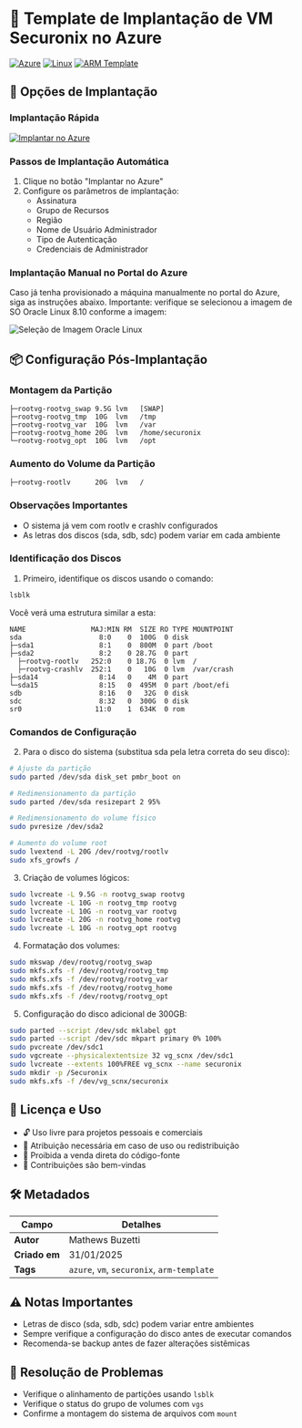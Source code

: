 # 🚀 Template de Implantação de VM Securonix no Azure

[![Azure](https://img.shields.io/badge/Azure-blue?style=flat-square&logo=microsoftazure)](https://azure.microsoft.com)
[![Linux](https://img.shields.io/badge/Linux-FCC624?style=flat-square&logo=linux&logoColor=black)](https://www.linux.org)
[![ARM Template](https://img.shields.io/badge/ARM-Template-orange?style=flat-square)](https://learn.microsoft.com/pt-br/azure/azure-resource-manager/templates/)

## 🚀 Opções de Implantação

### Implantação Rápida

[![Implantar no Azure](https://aka.ms/deploytoazurebutton)](https://portal.azure.com/#create/Microsoft.Template/uri/https%3A%2F%2Fraw.githubusercontent.com%2Fmathewsbuzetti%2Fsecuronixish%2Fmain%2Fazuredeploy.json)

### Passos de Implantação Automática

1. Clique no botão "Implantar no Azure"
2. Configure os parâmetros de implantação:
   * Assinatura
   * Grupo de Recursos
   * Região
   * Nome de Usuário Administrador
   * Tipo de Autenticação
   * Credenciais de Administrador

### Implantação Manual no Portal do Azure

Caso já tenha provisionado a máquina manualmente no portal do Azure, siga as instruções abaixo. Importante: verifique se selecionou a imagem de SO Oracle Linux 8.10 conforme a imagem:

![Seleção de Imagem Oracle Linux](https://github.com/user-attachments/assets/e77448fa-a663-4030-b6e5-d2c26312303d)

## 📦 Configuração Pós-Implantação

### Montagem da Partição

```
├─rootvg-rootvg_swap 9.5G lvm   [SWAP]
├─rootvg-rootvg_tmp  10G  lvm   /tmp
├─rootvg-rootvg_var  10G  lvm   /var
├─rootvg-rootvg_home 20G  lvm   /home/securonix
└─rootvg-rootvg_opt  10G  lvm   /opt
```

### Aumento do Volume da Partição

```
├─rootvg-rootlv      20G  lvm   /
```

### Observações Importantes

- O sistema já vem com rootlv e crashlv configurados
- As letras dos discos (sda, sdb, sdc) podem variar em cada ambiente

### Identificação dos Discos

1. Primeiro, identifique os discos usando o comando:
```bash
lsblk
```

Você verá uma estrutura similar a esta:
```
NAME                MAJ:MIN RM  SIZE RO TYPE MOUNTPOINT
sda                   8:0    0  100G  0 disk
├─sda1                8:1    0  800M  0 part /boot
├─sda2                8:2    0 28.7G  0 part
  ├─rootvg-rootlv   252:0    0 18.7G  0 lvm  /
  ├─rootvg-crashlv  252:1    0   10G  0 lvm  /var/crash
├─sda14               8:14   0    4M  0 part
└─sda15               8:15   0  495M  0 part /boot/efi
sdb                   8:16   0   32G  0 disk
sdc                   8:32   0  300G  0 disk
sr0                  11:0    1  634K  0 rom
```

### Comandos de Configuração

2. Para o disco do sistema (substitua sda pela letra correta do seu disco):
```bash
# Ajuste da partição
sudo parted /dev/sda disk_set pmbr_boot on

# Redimensionamento da partição
sudo parted /dev/sda resizepart 2 95%

# Redimensionamento do volume físico
sudo pvresize /dev/sda2

# Aumento do volume root
sudo lvextend -L 20G /dev/rootvg/rootlv
sudo xfs_growfs /
```

3. Criação de volumes lógicos:
```bash
sudo lvcreate -L 9.5G -n rootvg_swap rootvg
sudo lvcreate -L 10G -n rootvg_tmp rootvg
sudo lvcreate -L 10G -n rootvg_var rootvg
sudo lvcreate -L 20G -n rootvg_home rootvg
sudo lvcreate -L 10G -n rootvg_opt rootvg
```

4. Formatação dos volumes:
```bash
sudo mkswap /dev/rootvg/rootvg_swap
sudo mkfs.xfs -f /dev/rootvg/rootvg_tmp
sudo mkfs.xfs -f /dev/rootvg/rootvg_var
sudo mkfs.xfs -f /dev/rootvg/rootvg_home
sudo mkfs.xfs -f /dev/rootvg/rootvg_opt
```

5. Configuração do disco adicional de 300GB:
```bash
sudo parted --script /dev/sdc mklabel gpt
sudo parted --script /dev/sdc mkpart primary 0% 100%
sudo pvcreate /dev/sdc1
sudo vgcreate --physicalextentsize 32 vg_scnx /dev/sdc1
sudo lvcreate --extents 100%FREE vg_scnx --name securonix
sudo mkdir -p /Securonix
sudo mkfs.xfs -f /dev/vg_scnx/securonix
```

## 📝 Licença e Uso

- 🔓 Uso livre para projetos pessoais e comerciais
- 📝 Atribuição necessária em caso de uso ou redistribuição
- 🚫 Proibida a venda direta do código-fonte
- 🤝 Contribuições são bem-vindas

## 🛠️ Metadados

| Campo | Detalhes |
|-------|----------|
| **Autor** | Mathews Buzetti |
| **Criado em** | 31/01/2025 |
| **Tags** | `azure`, `vm`, `securonix`, `arm-template` |

## ⚠️ Notas Importantes

- Letras de disco (sda, sdb, sdc) podem variar entre ambientes
- Sempre verifique a configuração do disco antes de executar comandos
- Recomenda-se backup antes de fazer alterações sistêmicas

## 🤔 Resolução de Problemas

- Verifique o alinhamento de partições usando `lsblk`
- Verifique o status do grupo de volumes com `vgs`
- Confirme a montagem do sistema de arquivos com `mount`
